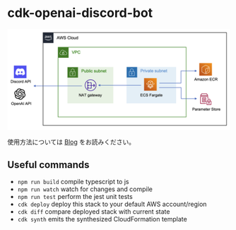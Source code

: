# cdk-openai-discord-bot

![アーキテクチャ](architecture.png)

使用方法については [Blog](https://prototyping-blog.com/blog/openai-discord-bot) をお読みください。

## Useful commands

* `npm run build`   compile typescript to js
* `npm run watch`   watch for changes and compile
* `npm run test`    perform the jest unit tests
* `cdk deploy`      deploy this stack to your default AWS account/region
* `cdk diff`        compare deployed stack with current state
* `cdk synth`       emits the synthesized CloudFormation template
